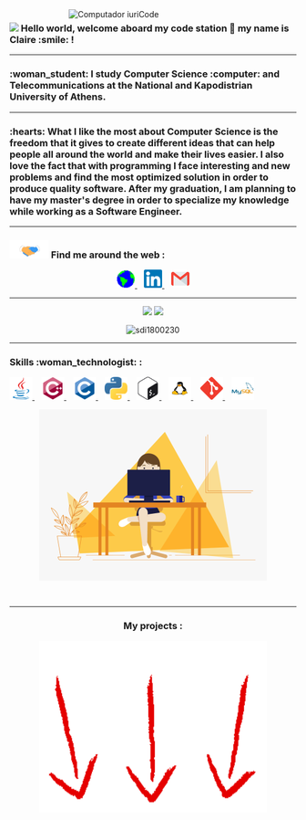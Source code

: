 <img src="https://raw.githubusercontent.com/MicaelliMedeiros/micaellimedeiros/master/image/computer-illustration.png" min-width="400px" max-width="400px" width="400px" align="right" alt="Computador iuriCode">

<h3> 
  <a href="https://kleriana-kurra.com/"> <img src="https://media.giphy.com/media/hvRJCLFzcasrR4ia7z/giphy.gif" width="25px"></a> Hello world, welcome aboard my code station 🚀   my name is Claire :smile: !
</h3>

----

<h3> 
  :woman_student: I study Computer Science :computer: and Telecommunications at the National and Kapodistrian University of Athens. 
</h3>

----

<h3>
  :hearts: What I like the most about Computer Science is the freedom that it gives to create different ideas that can help people all around the world and make their lives       easier. I also love the fact that with programming I face interesting and new problems and find the most optimized solution in order to produce quality software.
  After my graduation, I am planning to have my master's degree in order to specialize my knowledge while working as a Software Engineer. 
</h3>

----

<h3> <img src="imagesAndGifs/Handshake.gif" height="32px"> Find me around the web :</h3>
<p align="center">
  <a href="https://kleriana-kurra.com/">
    <img alt ="Kleriana Kurra | Personal website" src="imagesAndGifs/Earth.gif" width="32px">
  </a>
  &nbsp;&nbsp;
  <a href="https://www.linkedin.com/in/kleriana-kurra/">
    <img alt="Kleriana Kurra | Linkedin" width="32px" src="https://github.com/SatYu26/SatYu26/blob/master/Assets/Linkedin.svg" />
  </a> 
  &nbsp;&nbsp;
  <a href="mailto:klerianakurra@gmail.com">
    <img alt="Kleriana Kurra | Gmail" width="32px" src="https://github.com/SatYu26/SatYu26/blob/master/Assets/Gmail.svg" />
  </a>
</p>

----

<p align="center">
  <img width="49%" src="https://github-readme-stats.vercel.app/api?username=sdi1800230&show_icons=true&theme=jolly" />
  <img width="49%" src="https://github-readme-streak-stats.herokuapp.com/?user=sdi1800230&theme=jolly" />
</p>

<p align="center">
  <img width="49%" src="https://github-readme-stats.vercel.app/api/top-langs?username=sdi1800230&show_icons=true&locale=en&layout=compact&theme=jolly" alt="sdi1800230" />
</p>

----

<h3 align="left"> Skills :woman_technologist: :</h3>
<p align="left">
  <a href="https://www.java.com" target="_blank" rel="noreferrer"> <img src="imagesAndGifs/Java.svg" alt="Java" width="40" height="40"/> </a>
  &nbsp;&nbsp;
  <a href="https://www.w3schools.com/cpp/" target="_blank" rel="noreferrer"> <img src="imagesAndGifs/C++.svg" alt="C++" width="40" height="40"/> </a>
  &nbsp;&nbsp;
  <a href="https://www.cprogramming.com/" target="_blank" rel="noreferrer"> <img src="imagesAndGifs/C.svg" alt="C" width="40" height="40"/> </a>
  &nbsp;&nbsp;
  <a href="https://www.python.org/" target="_blank" rel="noreferrer"> <img src="imagesAndGifs/165px-Python-logo-notext.svg.png" alt="Python" width="40" height="40"/> </a>
  &nbsp;&nbsp;
  <a href="https://www.gnu.org/software/bash/" target="_blank" rel="noreferrer"> <img src="imagesAndGifs/Bash.svg" alt="Bash" width="40" height="40"/> </a>
  &nbsp;&nbsp;
  <a href="https://www.linux.org/" target="_blank" rel="noreferrer"> <img src="imagesAndGifs/Linux.svg" alt="Linux" width="40" height="40"/> </a>
  &nbsp;&nbsp;
  <a href="https://git-scm.com/" target="_blank" rel="noreferrer"> <img src="imagesAndGifs/Git.svg" alt="Git" width="40" height="40"/> </a>
  &nbsp;&nbsp;
  <a href="https://www.mysql.com/" target="_blank" rel="noreferrer"> <img src="imagesAndGifs/MySQL.svg" alt="MySQL" width="40" height="40"/> </a>
</p>
<p align="center">
   <img src="imagesAndGifs/laptop.gif" align="center" width="400" height="300" alt="girl coding img"/>
</p>
<br>

----

<h3 align="center"> My projects : </h3>
</p>
<p align="center">
   <img src="imagesAndGifs/arrow-down.gif" align="center" width="400" height="300" alt="girl coding img"/>
</p>
